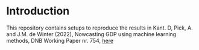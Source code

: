 # Introduction 
This repository contains setups to reproduce the results in Kant. D, Pick, A. and J.M. de Winter (2022), Nowcasting GDP using machine learning methods, DNB Working Paper nr. 754, [here]( https://jasperdewinter.github.io/pp/files/working_paper_no_754.pdf)